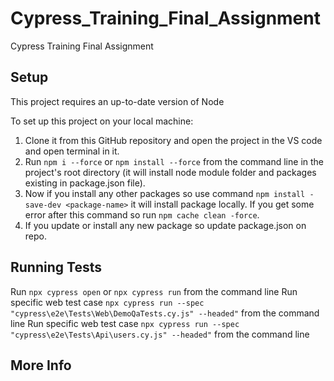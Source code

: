 # Cypress_Training_Final_Assignment
Cypress Training Final Assignment

## Setup
This project requires an up-to-date version of Node

To set up this project on your local machine:
1. Clone it from this GitHub repository and open the project in the VS code and open terminal in it.
2. Run `npm i --force` or `npm install --force` from the command line in the project's root directory (it will install node module folder and packages existing in package.json file).
3. Now if you install any other packages so use command `npm install -save-dev <package-name>` it will install package locally. If you get some error after this command so run `npm cache clean -force`.
4. If you update or install any new package so update package.json on repo.

## Running Tests

Run `npx cypress open` or `npx cypress run` from the command line
Run specific web test case `npx cypress run --spec "cypress\e2e\Tests\Web\DemoQaTests.cy.js" --headed"` from the command line
Run specific web test case `npx cypress run --spec "cypress\e2e\Tests\Api\users.cy.js" --headed"` from the command line


## More Info

